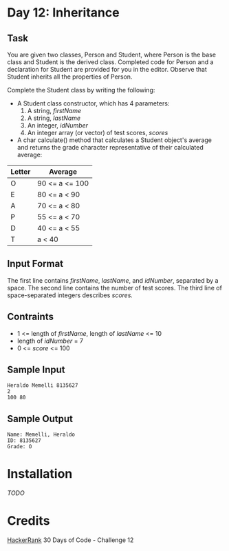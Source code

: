 # Day 12: Inheritance

## Task

You are given two classes, Person and Student, where Person is the base class and Student is the derived class. Completed code for Person and a declaration for Student are provided for you in the editor. Observe that Student inherits all the properties of Person.

Complete the Student class by writing the following:

- A Student class constructor, which has 4 parameters:
    1. A string, *firstName*
    2. A string, *lastName*
    3. An integer, *idNumber*
    4. An integer array (or vector) of test scores, *scores*
- A char calculate() method that calculates a Student object's average and returns the grade character representative of their calculated average:

| Letter | Average |
|--------|---------|
| O | 90 <= a <= 100|
| E | 80 <= a < 90|
| A | 70 <= a < 80|
| P | 55 <= a < 70|
| D | 40 <= a < 55|
| T | a < 40|

## Input Format

The first line contains *firstName*, *lastName*, and *idNumber*, separated by a space. The second line contains the number of test scores. The third line of space-separated integers describes *scores.*

## Contraints

- 1 <= length of *firstName*, length of *lastName* <= 10
- length of *idNumber* = 7
- 0 <= *score* <= 100

## Sample Input

```
Heraldo Memelli 8135627
2
100 80
```

## Sample Output

```
Name: Memelli, Heraldo
ID: 8135627
Grade: O
```

# Installation

*TODO*

# Credits
[HackerRank](https://www.hackerrank.com/) 30 Days of Code - Challenge 12 